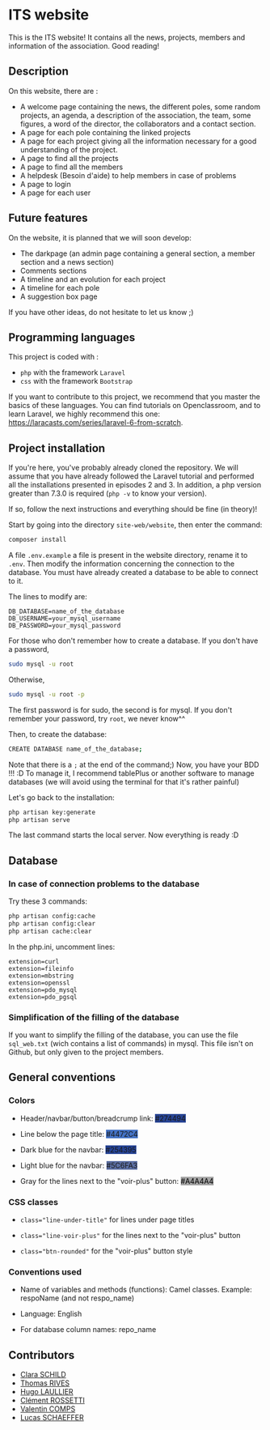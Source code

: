# ITS website

This is the ITS website! It contains all the news, projects, members and information of the association. Good reading!

## Description
On this website, there are :
- A welcome page containing the news, the different poles, some random projects, an agenda, a description of the association, the team, some figures, a word of the director, the collaborators and a contact section.
- A page for each pole containing the linked projects
- A page for each project giving all the information necessary for a good understanding of the project.
- A page to find all the projects
- A page to find all the members
- A helpdesk (Besoin d'aide) to help members in case of problems
- A page to login
- A page for each user

## Future features
On the website, it is planned that we will soon develop:
- The darkpage (an admin page containing a general section, a member section and a news section)
- Comments sections
- A timeline and an evolution for each project
- A timeline for each pole
- A suggestion box page

If you have other ideas, do not hesitate to let us know ;)

## Programming languages
This project is coded with :
- `php` with the framework `Laravel`
- `css` with the framework `Bootstrap`

If you want to contribute to this project, we recommend that you master the basics of these languages. You can find tutorials on Openclassroom, and to learn Laravel, we highly recommend this one: https://laracasts.com/series/laravel-6-from-scratch.


## Project installation

If you're here, you've probably already cloned the repository. We will assume that you have already followed the Laravel tutorial and performed all the installations presented in episodes 2 and 3. In addition, a php version greater than 7.3.0 is required (`php -v` to know your version).

If so, follow the next instructions and everything should be fine (in theory)!

Start by going into the directory `site-web/website`, then enter the command:
```sh
composer install
```

A file `.env.example` a file is present in the website directory, rename it to `.env`. Then modify the information concerning the connection to the database. You must have already created a database to be able to connect to it.

The lines to modify are:
```
DB_DATABASE=name_of_the_database
DB_USERNAME=your_mysql_username
DB_PASSWORD=your_mysql_password
```

For those who don't remember how to create a database. If you don't have a password,
```sh
sudo mysql -u root
```
Otherwise,
```sh
sudo mysql -u root -p
```
The first password is for sudo, the second is for mysql. If you don't remember your password, try `root`, we never know^^

Then, to create the database:
```sh
CREATE DATABASE name_of_the_database;
```
Note that there is a `;` at the end of the command;)
Now, you have your BDD !!! :D
To manage it, I recommend tablePlus or another software to manage databases (we will avoid using the terminal for that it's rather painful)

Let's go back to the installation:
```sh
php artisan key:generate
php artisan serve
```
The last command starts the local server. Now everything is ready :D

## Database
### In case of connection problems to the database

Try these 3 commands:
```sh
php artisan config:cache
php artisan config:clear
php artisan cache:clear
```

In the php.ini, uncomment lines:

```
extension=curl
extension=fileinfo
extension=mbstring
extension=openssl
extension=pdo_mysql
extension=pdo_pgsql
```
### Simplification of the filling of the database
If you want to simplify the filling of the database, you can use the file `sql_web.txt` (wich contains a list of commands) in mysql. This file isn't on Github, but only given to the project members.

## General conventions

### Colors

- Header/navbar/button/breadcrump link: <span style="background-color:#274494">#274494</span>

- Line below the page title: <span style="background-color:#4472C4">#4472C4</span>

- Dark blue for the navbar: <span style="background-color:#254395">#254395</span>

- Light blue for the navbar: <span style="background-color:#5C6FA3">#5C6FA3</span>

- Gray for the lines next to the "voir-plus" button: <span style="background-color:#A4A4A4; color: black">#A4A4A4</span>

### CSS classes

- `class="line-under-title"` for lines under page titles

- `class="line-voir-plus"` for the lines next to the "voir-plus" button
- `class="btn-rounded"` for the "voir-plus" button style

### Conventions used

- Name of variables and methods (functions): Camel classes. Example: respoName (and not respo_name)

- Language: English 

- For database column names: repo_name

## Contributors
- [Clara SCHILD](https://github.com/cschild)
- [Thomas RIVES](https://github.com/ThomasRives)
- [Hugo LAULLIER](https://github.com/HugoLaullier)
- [Clément ROSSETTI](https://github.com/Zetsyog)
- [Valentin COMPS](https://github.com/VComps)
- [Lucas SCHAEFFER](https://github.com/Lucas-67)


